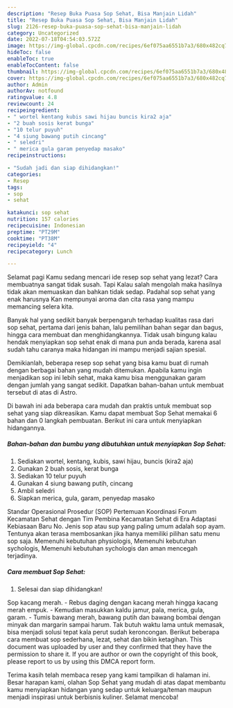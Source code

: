 ```yaml
---
description: "Resep Buka Puasa Sop Sehat, Bisa Manjain Lidah"
title: "Resep Buka Puasa Sop Sehat, Bisa Manjain Lidah"
slug: 2126-resep-buka-puasa-sop-sehat-bisa-manjain-lidah
category: Uncategorized
date: 2022-07-18T04:54:03.572Z
image: https://img-global.cpcdn.com/recipes/6ef075aa6551b7a3/680x482cq70/sop-sehat-foto-resep-utama.jpg
hideToc: false
enableToc: true
enableTocContent: false
thumbnail: https://img-global.cpcdn.com/recipes/6ef075aa6551b7a3/680x482cq70/sop-sehat-foto-resep-utama.jpg
cover: https://img-global.cpcdn.com/recipes/6ef075aa6551b7a3/680x482cq70/sop-sehat-foto-resep-utama.jpg
author: Admin
authorAv: notfound
ratingvalue: 4.8
reviewcount: 24
recipeingredient:
- " wortel kentang kubis sawi hijau buncis kira2 aja"
- "2 buah sosis kerat bunga"
- "10 telur puyuh"
- "4 siung bawang putih cincang"
- " seledri"
- " merica gula garam penyedap masako"
recipeinstructions:

- "Sudah jadi dan siap dihidangkan!"
categories:
- Resep
tags:
- sop
- sehat

katakunci: sop sehat 
nutrition: 157 calories
recipecuisine: Indonesian
preptime: "PT29M"
cooktime: "PT38M"
recipeyield: "4"
recipecategory: Lunch

---
```



Selamat pagi Kamu sedang mencari ide resep sop sehat yang lezat? Cara membuatnya sangat tidak susah. Tapi Kalau salah mengolah maka hasilnya tidak akan memuaskan dan bahkan tidak sedap. Padahal sop sehat yang enak harusnya Kan mempunyai aroma dan cita rasa yang mampu memancing selera kita.


Banyak hal yang sedikit banyak berpengaruh terhadap kualitas rasa dari sop sehat, pertama dari jenis bahan, lalu pemilihan bahan segar dan bagus, hingga cara membuat dan menghidangkannya. Tidak usah bingung kalau hendak menyiapkan sop sehat enak di mana pun anda berada, karena asal sudah tahu caranya maka hidangan ini mampu menjadi sajian spesial.

Demikianlah, beberapa resep sop sehat yang bisa kamu buat di rumah dengan berbagai bahan yang mudah ditemukan. Apabila kamu ingin menjadikan sop ini lebih sehat, maka kamu bisa menggunakan garam dengan jumlah yang sangat sedikit. Dapatkan bahan-bahan untuk membuat tersebut di atas di Astro.


Di bawah ini ada beberapa cara mudah dan praktis untuk membuat sop sehat yang siap dikreasikan. Kamu dapat membuat Sop Sehat memakai 6 bahan dan 0 langkah pembuatan. Berikut ini cara untuk menyiapkan hidangannya.

<!--inarticleads1-->

##### Bahan-bahan dan bumbu yang dibutuhkan untuk menyiapkan Sop Sehat:

1. Sediakan  wortel, kentang, kubis, sawi hijau, buncis (kira2 aja)
1. Gunakan 2 buah sosis, kerat bunga
1. Sediakan 10 telur puyuh
1. Gunakan 4 siung bawang putih, cincang
1. Ambil  seledri
1. Siapkan  merica, gula, garam, penyedap masako


Standar Operasional Prosedur (SOP) Pertemuan Koordinasi Forum Kecamatan Sehat dengan Tim Pembina Kecamatan Sehat di Era Adaptasi Kebiasaan Baru No. Jenis sop atau sup yang paling umum adalah sop ayam. Tentunya akan terasa membosankan jika hanya memiliki pilihan satu menu sop saja. Memenuhi kebutuhan physiologis, Memenuhi kebutuhan sychologis, Memenuhi kebutuhan sychologis dan aman mencegah terjadinya. 

<!--inarticleads2-->

##### Cara membuat Sop Sehat:


1. Selesai dan siap dihidangkan!

Sop kacang merah. - Rebus daging dengan kacang merah hingga kacang merah empuk. - Kemudian masukkan kaldu jamur, pala, merica, gula, garam. - Tumis bawang merah, bawang putih dan bawang bombai dengan minyak dan margarin sampai harum. Tak butuh waktu lama untuk memasak, bisa menjadi solusi tepat kala perut sudah keroncongan. Berikut beberapa cara membuat sop sederhana, lezat, sehat dan bikin ketagihan. This document was uploaded by user and they confirmed that they have the permission to share it. If you are author or own the copyright of this book, please report to us by using this DMCA report form. 

Terima kasih telah membaca resep yang kami tampilkan di halaman ini. Besar harapan kami, olahan Sop Sehat yang mudah di atas dapat membantu kamu menyiapkan hidangan yang sedap untuk keluarga/teman maupun menjadi inspirasi untuk berbisnis kuliner. Selamat mencoba!
